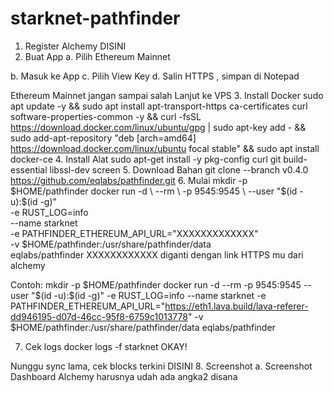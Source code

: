 # starknet-pathfinder
1. Register Alchemy
DISINI
2. Buat App 
a. Pilih Ethereum Mainnet

b. Masuk ke App
c. Pilih View Key
d. Salin HTTPS , simpan di Notepad

Ethereum Mainnet jangan sampai salah
Lanjut ke VPS
3. Install Docker
sudo apt update -y && sudo apt install apt-transport-https ca-certificates curl software-properties-common -y && curl -fsSL https://download.docker.com/linux/ubuntu/gpg | sudo apt-key add - && sudo add-apt-repository "deb [arch=amd64] https://download.docker.com/linux/ubuntu focal stable" && sudo apt install docker-ce
4. Install Alat
sudo apt-get install -y pkg-config curl git build-essential libssl-dev screen
5. Download Bahan
git clone --branch v0.4.0 https://github.com/eqlabs/pathfinder.git
6. Mulai
mkdir -p $HOME/pathfinder
docker run -d \
  --rm \
  -p 9545:9545 \
  --user "$(id -u):$(id -g)" \
  -e RUST_LOG=info \
  --name starknet \
  -e PATHFINDER_ETHEREUM_API_URL="XXXXXXXXXXXXX" \
  -v $HOME/pathfinder:/usr/share/pathfinder/data \
  eqlabs/pathfinder
XXXXXXXXXXXX  diganti dengan link HTTPS mu dari alchemy

Contoh:
mkdir -p $HOME/pathfinder docker run -d
--rm
-p 9545:9545
--user "$(id -u):$(id -g)"
-e RUST_LOG=info
--name starknet
-e PATHFINDER_ETHEREUM_API_URL="https://eth1.lava.build/lava-referer-dd946195-d07d-46cc-95f8-6759c1013778"
-v $HOME/pathfinder:/usr/share/pathfinder/data
eqlabs/pathfinder

7. Cek logs
docker logs -f starknet
OKAY!

Nunggu sync lama, cek blocks terkini
DISINI
8. Screenshot
a. Screenshot Dashboard Alchemy
harusnya udah ada angka2 disana
